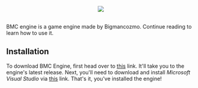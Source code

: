 <p align="center">
  <img src="https://github-production-user-asset-6210df.s3.amazonaws.com/67850768/266583069-92ac3769-7ae4-4a48-bc32-5826dcbd4140.png">
</p>
<br>
BMC engine is a game engine made by Bigmancozmo. Continue reading to learn how to use it.

## Installation
To download BMC Engine, first head over to [this](https://github.com/Bigmancozmo/BMC-ENGINE/releases) link. It'll take you to the engine's latest release.
Next, you'll need to download and install *Microsoft Visual Studio* via [this](https://visualstudio.microsoft.com/downloads/) link.
That's it, you've installed the engine!
